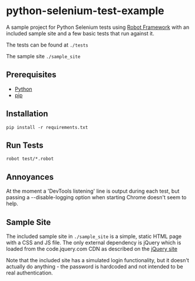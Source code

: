 # python-selenium-test-example
A sample project for Python Selenium tests using [Robot Framework](https://robotframework.org) with an included sample site and a few basic tests that run against it.

The tests can be found at ```./tests```

The sample site ```./sample_site```

## Prerequisites
* [Python](https://www.python.org/downloads)
* [pip](https://pypi.org/project/pip)

## Installation
```pip install -r requirements.txt```

## Run Tests
```robot test/*.robot```

## Annoyances
At the moment a 'DevTools listening' line is output during each test, but passing a --disable-logging option when starting Chrome doesn't seem to help.

## Sample Site
The included sample site in ```./sample_site``` is a simple, static HTML page with a CSS and JS file. The only external dependency is jQuery which is loaded from the code.jquery.com CDN as described on the [jQuery site](https://code.jquery.com/)

Note that the included site has a simulated login functionality, but it doesn't actually do anything - the password is hardcoded and not intended to be real authentication.
